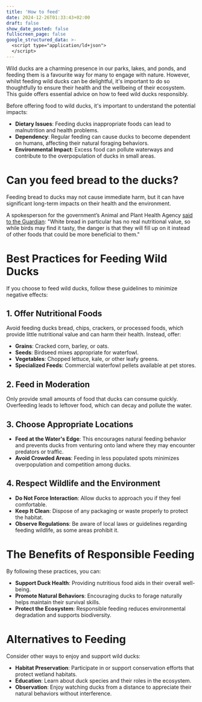 ```yaml
---
title: 'How to feed'
date: 2024-12-26T01:33:43+02:00
draft: false
show_date_posted: false
fullscreen_page: false
google_structured_data: >-
  <script type="application/ld+json">
  </script>
---
```


Wild ducks are a charming presence in our parks, lakes, and ponds, and feeding them is a favourite way for many to engage with nature. However, whilst feeding wild ducks can be delightful, it's important to do so thoughtfully to ensure their health and the wellbeing of their ecosystem. This guide offers essential advice on how to feed wild ducks responsibly.

Before offering food to wild ducks, it's important to understand the potential impacts:

- **Dietary Issues**: Feeding ducks inappropriate foods can lead to malnutrition and health problems.
- **Dependency**: Regular feeding can cause ducks to become dependent on humans, affecting their natural foraging behaviors.
- **Environmental Impact**: Excess food can pollute waterways and contribute to the overpopulation of ducks in small areas.

# Can you feed bread to the ducks?

Feeding bread to ducks may not cause immediate harm, but it can have significant long-term impacts on their health and the environment.

A spokesperson for the government’s Animal and Plant Health Agency [said to the Guardian](https://www.theguardian.com/environment/2015/mar/16/dont-feed-the-ducks-bread-say-conservationists): "White bread in particular has no real nutritional value, so while birds may find it tasty, the danger is that they will fill up on it instead of other foods that could be more beneficial to them."

# Best Practices for Feeding Wild Ducks

If you choose to feed wild ducks, follow these guidelines to minimize negative effects:

## 1. Offer Nutritional Foods

Avoid feeding ducks bread, chips, crackers, or processed foods, which provide little nutritional value and can harm their health. Instead, offer:

- **Grains**: Cracked corn, barley, or oats.
- **Seeds**: Birdseed mixes appropriate for waterfowl.
- **Vegetables**: Chopped lettuce, kale, or other leafy greens.
- **Specialized Feeds**: Commercial waterfowl pellets available at pet stores.

## 2. Feed in Moderation

Only provide small amounts of food that ducks can consume quickly. Overfeeding leads to leftover food, which can decay and pollute the water.

## 3. Choose Appropriate Locations

- **Feed at the Water's Edge**: This encourages natural feeding behavior and prevents ducks from venturing onto land where they may encounter predators or traffic.
- **Avoid Crowded Areas**: Feeding in less populated spots minimizes overpopulation and competition among ducks.

## 4. Respect Wildlife and the Environment

- **Do Not Force Interaction**: Allow ducks to approach you if they feel comfortable.
- **Keep It Clean**: Dispose of any packaging or waste properly to protect the habitat.
- **Observe Regulations**: Be aware of local laws or guidelines regarding feeding wildlife, as some areas prohibit it.

# The Benefits of Responsible Feeding

By following these practices, you can:

- **Support Duck Health**: Providing nutritious food aids in their overall well-being.
- **Promote Natural Behaviors**: Encouraging ducks to forage naturally helps maintain their survival skills.
- **Protect the Ecosystem**: Responsible feeding reduces environmental degradation and supports biodiversity.

# Alternatives to Feeding

Consider other ways to enjoy and support wild ducks:

- **Habitat Preservation**: Participate in or support conservation efforts that protect wetland habitats.
- **Education**: Learn about duck species and their roles in the ecosystem.
- **Observation**: Enjoy watching ducks from a distance to appreciate their natural behaviors without interference.

